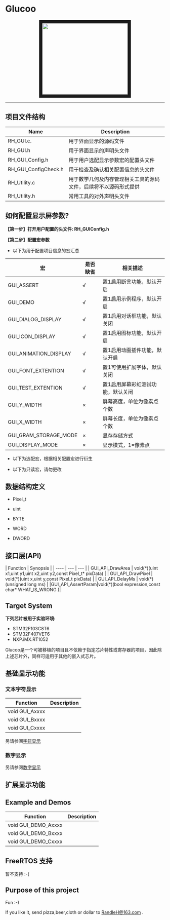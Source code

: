 # Glucoo 
<p align="center">
<img src="https://raw.githubusercontent.com/RandleH/GUI-for-OLED-SSD1306/main/Img/OLED.png" width="270" height="225" border="10">
 </p>

---

## 项目文件结构
| Name | Description |
| ---- | --- |
| RH_GUI.c.           | 用于界面显示的源码文件   |
| RH_GUI.h            | 用于界面显示的声明头文件 |
| RH_GUI_Config.h     | 用于用户选配显示参数宏的配置头文件 |
| RH_GUI_ConfigCheck.h| 用于检查及确认相关配置信息的头文件 |
| RH_Utility.c        | 用于数学几何及内存管理相关工具的源码文件，后续将不以源码形式提供|
| RH_Utility.h        | 常用工具的对外声明头文件|

## 如何配置显示屏参数?
__【第一步】打开用户配置的头文件:  RH_GUIConfig.h__

__【第二步】配置宏参数__

+ 以下为用于配置项目信息的宏汇总

|        宏             |   是否缺省  |           相关描述            |
| --------------------- | ---------- | --------------------------    |
| GUI_ASSERT            |      √     | 置1启用断言功能，默认开启       |
| GUI_DEMO              |      √     | 置1启用示例程序，默认开启       |
| GUI_DIALOG_DISPLAY    |      √     | 置1启用对话框功能，默认关闭     |
| GUI_ICON_DISPLAY      |      √     | 置1启用图标功能，默认开启       |
| GUI_ANIMATION_DISPLAY |      √     | 置1启用动画插件功能，默认开启   |
| GUI_FONT_EXTENTION    |      √     | 置1可使用扩展字体，默认关闭     |
| GUI_TEST_EXTENTION    |      √     | 置1启用屏幕彩虹测试功能，默认关闭|
| GUI_Y_WIDTH           |      ×     | 屏幕高度，单位为像素点个数       |
| GUI_X_WIDTH           |      ×     | 屏幕长度，单位为像素点个数       |
| GUI_GRAM_STORAGE_MODE |      ×     | 显存存储方式                    |
| GUI_DISPLAY_MODE     |       ×     | 显示模式，1=像素点

+ 以下为选配宏，根据相关配置宏进行衍生


+ 以下为只读宏，请勿更改




## 数据结构定义
+ Pixel_t

+ uint
+ BYTE
+ WORD
+ DWORD

## 接口层(API)
| Function | Synopsis  |
| ---- | --- | --- |
| GUI_API_DrawArea  | void(\*)(uint x1,uint y1,uint x2,uint y2,const Pixel_t* pixData)  |
| GUI_API_DrawPixel | void(\*)(uint x,uint y,const Pixel_t pixData) |
| GUI_API_DelayMs   | void(\*)(unsigned long ms) |
|GUI_API_AssertParam|void(\*)(bool expression,const char* WHAT_IS_WRONG )|

## Target System 
__下列芯片被用于实验环境:__
+ STM32F103C8T6
+ STM32F407VET6
+ NXP.iMX.RT1052

Glucoo是一个可被移植的项目且不依赖于指定芯片特性或寄存器的项目，因此除上述芯片外，同样可适用于其他的嵌入式芯片。

## 基础显示功能
### 文本字符显示
|    Function    |    Description    |
| -------------- | ----------------- |
| void GUI_Axxxx |   |
| void GUI_Bxxxx |   |
| void GUI_Cxxxx |   |

另请参阅[字符显示]()


### 数字显示

另请参阅[数字显示]()

## 扩展显示功能

## Example and Demos
| Function | Description |
| ---- | --- |
| void GUI_DEMO_Axxxx |   |
| void GUI_DEMO_Bxxxx |   |
| void GUI_DEMO_Cxxxx |   |

## FreeRTOS 支持
暂不支持 :-(

## Purpose of this project

Fun  :-)

If you like it, send pizza,beer,cloth or dollar to RandleH@163.com .
